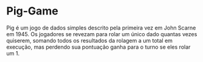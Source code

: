 # Pig-Game
Pig é um jogo de dados simples descrito pela primeira vez em John Scarne em 1945. Os jogadores se revezam para rolar um único dado quantas vezes quiserem, somando todos os resultados da rolagem a um total em execução, mas perdendo sua pontuação ganha para o turno se eles rolar um 1.
